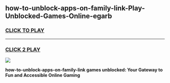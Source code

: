 
## how-to-unblock-apps-on-family-link-Play-Unblocked-Games-Online-egarb
<h3>
<a href="https://premium76.site?title=how-to-unblock-apps-on-family-link&ref=25A">CLICK TO PLAY</a></h3>
<hr>

<h3>
<a href="https://premium76.site?title=how-to-unblock-apps-on-family-link&ref=25A">CLICK 2 PLAY</a>
  
</h3>

<a href="https://premium76.site?title=how-to-unblock-apps-on-family-link&ref=25A"><img src="https://clearcache.store/games.png"></a>


**how-to-unblock-apps-on-family-link games unblocked: Your Gateway to Fun and Accessible Online Gaming**
